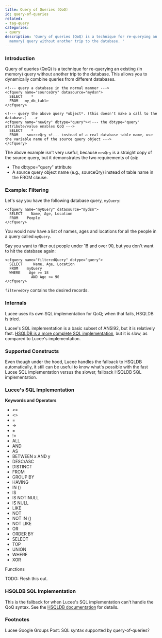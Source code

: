 ```yaml
---
title: Query of Queries (QoQ)
id: query-of-queries
related:
- tag-query
categories:
- query
description: 'Query of queries (QoQ) is a technique for re-querying an existing (in
  memory) query without another trip to the database. '
---
```


### Introduction ###

Query of queries (QoQ) is a technique for re-querying an existing (in memory) query without another trip to the database. This allows you to dynamically combine queries from different databases.

```lucee
<!--- query a database in the normal manner --->
<cfquery name="sourceQry" datasource="mydsn">
  SELECT    *
  FROM   my_db_table
</cfquery>

<!--- query the above query *object*. (this doesn't make a call to the database.) --->
<cfquery name="newQry" dbtype="query"><!--- the dbtype="query" attribute/value enables QoQ --->
  SELECT    *
  FROM    sourceQry <!--- instead of a real database table name, use the variable name of the source query object --->
</cfquery>
```

The above example isn't very useful, because ```newQry``` is a straight copy of the source query, but it demonstrates the two requirements of ```QoQ```:

* The dbtype="query" attribute
* A source query object name (e.g., sourceQry) instead of table name in the FROM clause.

### Example: Filtering ###

Let's say you have the following database query, ```myQuery```:

```lucee
<cfquery name="myQuery" datasource="mydsn">
  SELECT    Name, Age, Location
  FROM    People
</cfquery>
```

You would now have a list of names, ages and locations for all the people in a query called ```myQuery```.

Say you want to filter out people under 18 and over 90, but you don't want to hit the database again:

```lucee
<cfquery name="filteredQuery" dbtype="query">
  SELECT     Name, Age, Location
  FROM    myQuery
  WHERE    Age >= 18 
    		AND Age <= 90
</cfquery>
```

```filteredQry``` contains the desired records.

### Internals ###

Lucee uses its own SQL implementation for QoQ; when that fails, HSQLDB is tried.

Lucee's SQL implementation is a basic subset of ANSI92, but it is relatively fast. [HSQLDB is a more complete SQL implementation](http://hsqldb.org/doc/2.0/guide/sqlgeneral-chapt.html), but it is slow, as compared to Lucee's implementation.

### Supported Constructs ###

Even though under the hood, Lucee handles the fallback to HSQLDB automatically, it still can be useful to know what's possible with the fast Lucee SQL implementation versus the slower, fallback HSQLDB SQL implementation.

### Lucee's SQL Implementation ###

**Keywords and Operators**

* <=
* <>
* =
* =>
* =
* !=
* ALL
* AND
* AS
* BETWEEN x AND y
* DESC/ASC
* DISTINCT
* FROM
* GROUP BY
* HAVING
* IN ()
* IS
* IS NOT NULL
* IS NULL
* LIKE
* NOT
* NOT IN ()
* NOT LIKE
* OR
* ORDER BY
* SELECT
* TOP
* UNION
* WHERE
* XOR

Functions

TODO: Flesh this out.

### HSQLDB SQL Implementation ###

This is the fallback for when Lucee's SQL implementation can't handle the QoQ syntax. See the [HSQLDB documentation](http://hsqldb.org/doc/2.0/guide/sqlgeneral-chapt.html) for details.

### Footnotes ###

Lucee Google Groups Post: SQL syntax supported by query-of-queries?
